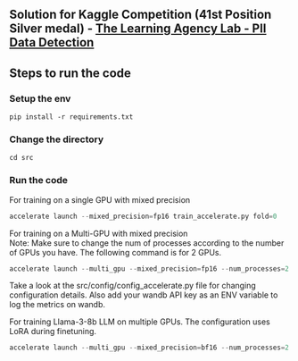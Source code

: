 ## Solution for Kaggle Competition (41st Position Silver medal) - [The Learning Agency Lab - PII Data Detection](https://www.kaggle.com/competitions/pii-detection-removal-from-educational-data)

## Steps to run the code

### Setup the env

```
pip install -r requirements.txt
```

### Change the directory

```
cd src
```

### Run the code

For training on a single GPU with mixed precision

```python
accelerate launch --mixed_precision=fp16 train_accelerate.py fold=0
```

For training on a Multi-GPU with mixed precision
<br>Note: Make sure to change the num of processes according to the number of GPUs you have. The following command is for 2 GPUs.

```python
accelerate launch --multi_gpu --mixed_precision=fp16 --num_processes=2 train_accelerate.py fold=0
```

Take a look at the src/config/config_accelerate.py file for changing configuration details.
Also add your wandb API key as an ENV variable to log the metrics on wandb.

For training Llama-3-8b LLM on multiple GPUs. The configuration uses LoRA during finetuning.

```python
accelerate launch --multi_gpu --mixed_precision=bf16 --num_processes=2 train_llm.py fold=2 upload_models=True
```
